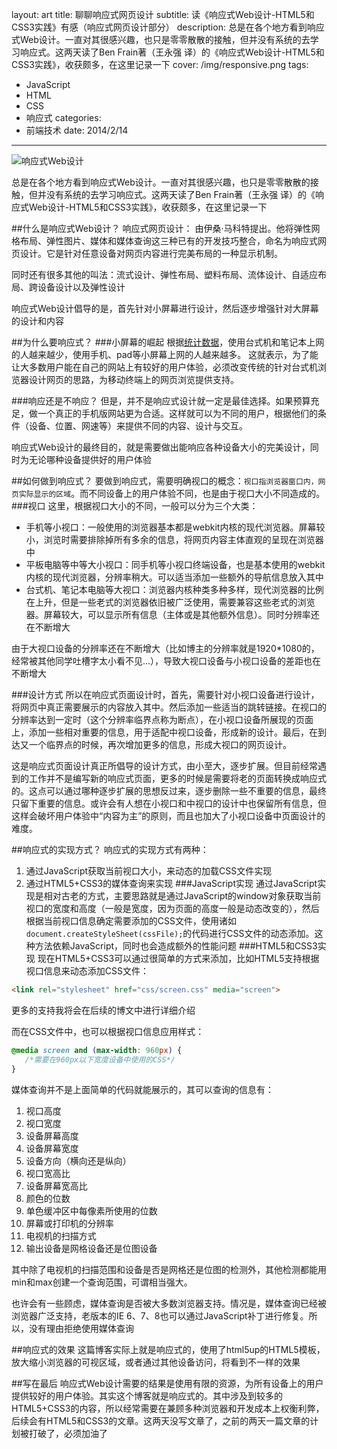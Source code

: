 layout: art
title: 聊聊响应式网页设计
subtitle: 读《响应式Web设计-HTML5和CSS3实践》有感（响应式网页设计部分）
description: 总是在各个地方看到响应式Web设计。一直对其很感兴趣，也只是零零散散的接触，但并没有系统的去学习响应式。这两天读了Ben Frain著（王永强 译）的《响应式Web设计-HTML5和CSS3实践》，收获颇多，在这里记录一下
cover: /img/responsive.png
tags: 
- JavaScript
- HTML
- CSS
- 响应式
categories: 
- 前端技术
date: 2014/2/14
---


<span class="image image-full">![响应式Web设计](/img/responsive.png)</span>

总是在各个地方看到响应式Web设计。一直对其很感兴趣，也只是零零散散的接触，但并没有系统的去学习响应式。这两天读了Ben Frain著（王永强 译）的《响应式Web设计-HTML5和CSS3实践》，收获颇多，在这里记录一下

##什么是响应式Web设计？
响应式网页设计： 由伊桑·马科特提出。他将弹性网格布局、弹性图片、媒体和媒体查询这三种已有的开发技巧整合，命名为响应式网页设计。它是针对任意设备对网页内容进行完美布局的一种显示机制。

同时还有很多其他的叫法：流式设计、弹性布局、塑料布局、流体设计、自适应布局、跨设备设计以及弹性设计

响应式Web设计倡导的是，首先针对小屏幕进行设计，然后逐步增强针对大屏幕的设计和内容

##为什么要响应式？
###小屏幕的崛起
根据[统计数据](http://gs.statcounter.com)，使用台式机和笔记本上网的人越来越少，使用手机、pad等小屏幕上网的人越来越多。
这就表示，为了能让大多数用户能在自己的网站上有较好的用户体验，必须改变传统的针对台式机浏览器设计网页的思路，为移动终端上的网页浏览提供支持。

###响应还是不响应？
但是，并不是响应式设计就一定是最佳选择。如果预算充足，做一个真正的手机版网站更为合适。这样就可以为不同的用户，根据他们的条件（设备、位置、网速等）来提供不同的内容、设计与交互。

响应式Web设计的最终目的，就是需要做出能响应各种设备大小的完美设计，同时为无论哪种设备提供好的用户体验

##如何做到响应式？
要做到响应式，需要明确视口的概念：```视口指浏览器窗口内，网页实际显示的区域```。而不同设备上的用户体验不同，也是由于视口大小不同造成的。
###视口
这里，根据视口大小的不同，一般可以分为三个大类：

* 手机等小视口：一般使用的浏览器基本都是webkit内核的现代浏览器。屏幕较小，浏览时需要排除掉所有多余的信息，将网页内容主体直观的呈现在浏览器中
* 平板电脑等中等大小视口：同手机等小视口终端设备，也是基本使用的webkit内核的现代浏览器，分辨率稍大。可以适当添加一些额外的导航信息放入其中
* 台式机、笔记本电脑等大视口：浏览器内核种类多种多样，现代浏览器的比例在上升，但是一些老式的浏览器依旧被广泛使用，需要兼容这些老式的浏览器。屏幕较大，可以显示所有信息（主体或是其他额外信息）。同时分辨率还在不断增大

由于大视口设备的分辨率还在不断增大（比如博主的分辨率就是1920\*1080的，经常被其他同学吐槽字太小看不见...），导致大视口设备与小视口设备的差距也在不断增大

###设计方式
所以在响应式页面设计时，首先，需要针对小视口设备进行设计，将网页中真正需要展示的内容放入其中。然后添加一些适当的跳转链接。在视口的分辨率达到一定时（这个分辨率临界点称为断点），在小视口设备所展现的页面上，添加一些相对重要的信息，用于适配中视口设备，形成新的设计。最后，在到达又一个临界点的时候，再次增加更多的信息，形成大视口的网页设计。

这是响应式页面设计真正所倡导的设计方式，由小至大，逐步扩展。但目前经常遇到的工作并不是编写新的响应式页面，更多的时候是需要将老的页面转换成响应式的。这点可以通过哪种逐步扩展的思想反过来，逐步删除一些不重要的信息，最终只留下重要的信息。或许会有人想在小视口和中视口的设计中也保留所有信息，但这样会破坏用户体验中“内容为主”的原则，而且也加大了小视口设备中页面设计的难度。

##响应式的实现方式？
响应式的实现方式有两种： 
1. 通过JavaScript获取当前视口大小，来动态的加载CSS文件实现
2. 通过HTML5+CSS3的媒体查询来实现
###JavaScript实现
通过JavaScript实现是相对古老的方式，主要思路就是通过JavaScript的window对象获取当前视口的宽度和高度（一般是宽度，因为页面的高度一般是动态改变的），然后根据当前视口信息确定需要添加的CSS文件，使用诸如```document.createStyleSheet(cssFile);```的代码进行CSS文件的动态添加。这种方法依赖JavaScript，同时也会造成额外的性能问题
###HTML5和CSS3实现
现在HTML5+CSS3可以通过很简单的方式来添加，比如HTML5支持根据视口信息来动态添加CSS文件：
```html
<link rel="stylesheet" href="css/screen.css" media="screen">
```
更多的支持我将会在后续的博文中进行详细介绍

而在CSS文件中，也可以根据视口信息应用样式：
```css
@media screen and (max-width: 960px) {
   /*需要在960px以下宽度设备中使用的CSS*/
}
```
媒体查询并不是上面简单的代码就能展示的，其可以查询的信息有： 
1. 视口高度
2. 视口宽度
3. 设备屏幕高度
4. 设备屏幕宽度
5. 设备方向（横向还是纵向）
6. 视口宽高比
7. 设备屏幕宽高比
8. 颜色的位数
9. 单色缓冲区中每像素所使用的位数
10. 屏幕或打印机的分辨率
11. 电视机的扫描方式
12. 输出设备是网格设备还是位图设备

其中除了电视机的扫描范围和设备是否是网格还是位图的检测外，其他检测都能用min和max创建一个查询范围，可谓相当强大。

也许会有一些顾虑，媒体查询是否被大多数浏览器支持。情况是，媒体查询已经被浏览器广泛支持，老版本的IE 6、7、8也可以通过JavaScript补丁进行修复。所以，没有理由拒绝使用媒体查询

##响应式的效果
这篇博客实际上就是响应式的，使用了html5up的HTML5模板，放大缩小浏览器的可视区域，或者通过其他设备访问，将看到不一样的效果

##写在最后
响应式Web设计需要的结果是使用有限的资源，为所有设备上的用户提供较好的用户体验。其实这个博客就是响应式的。其中涉及到较多的HTML5+CSS3的内容，所以经常需要在兼顾多种浏览器和开发成本上权衡利弊，后续会有HTML5和CSS3的文章。这两天没写文章了，之前的两天一篇文章的计划被打破了，必须加油了

